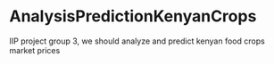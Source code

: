 # AnalysisPredictionKenyanCrops
IIP project group 3, we should analyze and predict kenyan food crops market prices

